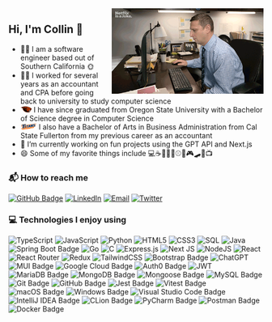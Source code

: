 <img align='right' src='computer.gif' width='300'>

## Hi, I'm Collin 👋

-   👨‍💻 I am a software engineer based out of Southern California 🌞
-   👨‍💼 I worked for several years as an accountant and CPA before going back to university to study computer science
-   <img src="osu-beaver.svg" alt="drawing" width="22"/> I have since graduated from Oregon State University with a Bachelor of Science degree in Computer Science
-   <img src="csuf-titans.svg" alt="drawing" width="32"/>
    I also have a Bachelor of Arts in Business Administration from Cal State Fullerton from my previous career as an accountant
-   🔭 I’m currently working on fun projects using the GPT API and Next.js
-   😄 Some of my favorite things include 💻☕🚵‍♂️🎾⚾🏈🎮🛹🎥📺

### 📬 How to reach me

[![GitHub Badge](https://img.shields.io/badge/GitHub-181717?logo=GitHub&logoColor=fff&style=flat-square)](https://github.com/cjsidler)
[![LinkedIn](https://img.shields.io/badge/LinkedIn-black.svg?style=flat-square&logo=linkedin&colorB=555)](https://www.linkedin.com/in/collinsidler/)
[![Email](https://img.shields.io/badge/Email-D14836?style=flat-square&logo=gmail&logoColor=white)](mailto:cjsidler@gmail.com)
[![Twitter](https://img.shields.io/badge/Twitter-1D9BF0?logo=twitter&logoColor=fff&style=flat-square)](https://twitter.com/collinsidler)

### 💻 Technologies I enjoy using

![TypeScript](https://img.shields.io/badge/TypeScript-%23007ACC.svg?style=flat-square&logo=typescript&logoColor=white)
![JavaScript](https://img.shields.io/badge/JavaScript-%23323330.svg?style=flat-square&logo=javascript&logoColor=%23F7DF1E)
![Python](https://img.shields.io/badge/Python-3670A0?style=flat-square&logo=python&logoColor=ffdd54)
![HTML5](https://img.shields.io/badge/HTML5-%23E34F26.svg?style=flat-square&logo=html5&logoColor=white)
![CSS3](https://img.shields.io/badge/CSS3-%231572B6.svg?style=flat-square&logo=css3&logoColor=white)
![SQL](https://img.shields.io/badge/SQL-blue.svg?style=flat-square)
![Java](https://img.shields.io/badge/Java-%23ED8B00.svg?style=flat-square&logo=openjdk&logoColor=white)
![Spring Boot Badge](https://img.shields.io/badge/Spring%20Boot-6DB33F?logo=springboot&logoColor=fff&style=flat-square)
![Go](https://img.shields.io/badge/Go-%2300ADD8.svg?style=flat-square&logo=go&logoColor=white)
![C](https://img.shields.io/badge/C-%2300599C.svg?style=flat-square&logo=c&logoColor=white)
![Express.js](https://img.shields.io/badge/Express.js-%23404d59.svg?style=flat-square&logo=express&logoColor=%2361DAFB)
![Next JS](https://img.shields.io/badge/Next.js-black?style=flat-square&logo=next.js&logoColor=white)
![NodeJS](https://img.shields.io/badge/Node.js-6DA55F?style=flat-square&logo=node.js&logoColor=white)
![React](https://img.shields.io/badge/React-%2320232a.svg?style=flat-square&logo=react&logoColor=%2361DAFB)
![React Router](https://img.shields.io/badge/React_Router-CA4245?style=flat-square&logo=react-router&logoColor=white)
![Redux](https://img.shields.io/badge/Redux-%23593d88.svg?style=flat-square&logo=redux&logoColor=white)
![TailwindCSS](https://img.shields.io/badge/TailwindCSS-%2338B2AC.svg?style=flat-square&logo=tailwind-css&logoColor=white)
![Bootstrap Badge](https://img.shields.io/badge/Bootstrap-7952B3?logo=bootstrap&logoColor=fff&style=flat-square)
![ChatGPT](https://img.shields.io/badge/GPT-74aa9c?style=flat-square&logo=openai&logoColor=white)
![MUI Badge](https://img.shields.io/badge/MUI-007FFF?logo=mui&logoColor=fff&style=flat-square)
![Google Cloud Badge](https://img.shields.io/badge/Google%20Cloud-4285F4?logo=googlecloud&logoColor=fff&style=flat-square)
![Auth0 Badge](https://img.shields.io/badge/Auth0-EB5424?logo=auth0&logoColor=fff&style=flat-square)
![JWT](https://img.shields.io/badge/JWT-000?logo=jsonwebtokens&logoColor=fff&style=flat-square)
![MariaDB Badge](https://img.shields.io/badge/MariaDB-003545?logo=mariadb&logoColor=fff&style=flat-square)
![MongoDB Badge](https://img.shields.io/badge/MongoDB-47A248?logo=mongodb&logoColor=fff&style=flat-square)
![Mongoose Badge](https://img.shields.io/badge/Mongoose-800?logo=mongoose&logoColor=fff&style=flat-square)
![MySQL Badge](https://img.shields.io/badge/MySQL-4479A1?logo=mysql&logoColor=fff&style=flat-square)
![Git Badge](https://img.shields.io/badge/Git-F05032?logo=git&logoColor=fff&style=flat-square)
![GitHub Badge](https://img.shields.io/badge/GitHub-181717?logo=github&logoColor=fff&style=flat-square)
![Jest Badge](https://img.shields.io/badge/Jest-C21325?logo=jest&logoColor=fff&style=flat-square)
![Vitest Badge](https://img.shields.io/badge/Vitest-6E9F18?logo=vitest&logoColor=fff&style=flat-square)
![macOS Badge](https://img.shields.io/badge/macOS-000?logo=macos&logoColor=fff&style=flat-square)
![Windows Badge](https://img.shields.io/badge/Windows-0078D4?logo=windows&logoColor=fff&style=flat-square)
![Visual Studio Code Badge](https://img.shields.io/badge/VS_Code-007ACC?logo=visualstudiocode&logoColor=fff&style=flat-square)
![IntelliJ IDEA Badge](https://img.shields.io/badge/IntelliJ%20IDEA-000?logo=intellijidea&logoColor=fff&style=flat-square)
![CLion Badge](https://img.shields.io/badge/CLion-000?logo=clion&logoColor=fff&style=flat-square)
![PyCharm Badge](https://img.shields.io/badge/PyCharm-000?logo=pycharm&logoColor=fff&style=flat-square)
![Postman Badge](https://img.shields.io/badge/Postman-FF6C37?logo=postman&logoColor=fff&style=flat-square)
![Docker Badge](https://img.shields.io/badge/Docker-2496ED?logo=docker&logoColor=fff&style=flat-square)
